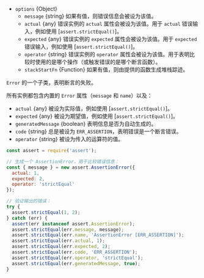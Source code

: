 <!-- YAML
added: v0.1.21
-->
* `options` {Object}
  * `message` {string} 如果有值，则错误信息会被设为该值。
  * `actual` {any} 错误实例的 `actual` 属性会被设为该值。用于 `actual` 错误输入，例如使用 [`assert.strictEqual()`]。
  * `expected` {any} 错误实例的 `expected` 属性会被设为该值。用于 `expected` 错误输入，例如使用 [`assert.strictEqual()`]。
  * `operator` {string} 错误实例的 `operator` 属性会被设为该值。用于表明比较时使用的是哪个操作（或触发错误的是哪个断言函数）。
  * `stackStartFn` {Function} 如果有值，则由提供的函数生成堆栈踪迹。

`Error` 的一个子类，表明断言的失败。

所有实例都包含内置的 `Error` 属性（`message` 和 `name`）以及：

* `actual` {any} 被设为实际值，例如使用 [`assert.strictEqual()`]。
* `expected` {any} 被设为期望值，例如使用 [`assert.strictEqual()`]。
* `generatedMessage` {boolean} 表明信息是否为自动生成的。
* `code` {string} 总是被设为 `ERR_ASSERTION`，表明错误是一个断言错误。
* `operator` {string} 被设为传入的运算符的值。

```js
const assert = require('assert');

// 生成一个 AssertionError，用于比较错误信息：
const { message } = new assert.AssertionError({
  actual: 1,
  expected: 2,
  operator: 'strictEqual'
});

// 验证输出的错误：
try {
  assert.strictEqual(1, 2);
} catch (err) {
  assert(err instanceof assert.AssertionError);
  assert.strictEqual(err.message, message);
  assert.strictEqual(err.name, 'AssertionError [ERR_ASSERTION]');
  assert.strictEqual(err.actual, 1);
  assert.strictEqual(err.expected, 2);
  assert.strictEqual(err.code, 'ERR_ASSERTION');
  assert.strictEqual(err.operator, 'strictEqual');
  assert.strictEqual(err.generatedMessage, true);
}
```

